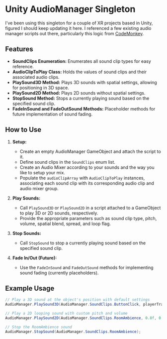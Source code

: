 # Unity AudioManager Singleton

I've been using this singleton for a couple of XR projects based in Unity, figured I should keep updating it here. I referenced a few existing audio manager scripts out there, particularly this logic from [CodeMonkey]([url](https://www.youtube.com/watch?v=QL29aTa7J5Q)).
## Features

- **SoundClips Enumeration:** Enumerates all sound clip types for easy reference.
- **AudioClipToPlay Class:** Holds the values of sound clips and their associated audio clips.
- **PlaySound3D Method:** Plays 3D sounds with spatial settings, allowing for positioning in 3D space.
- **PlaySound2D Method:** Plays 2D sounds without spatial settings.
- **StopSound Method:** Stops a currently playing sound based on the specified sound clip.
- **FadeInSound and FadeOutSound Methods:** Placeholder methods for future implementation of sound fading.

## How to Use

1. **Setup:**
   - Create an empty AudioManager GameObject and attach the script to it.
   - Define sound clips in the `SoundClips` enum list.
   - Create an Audio Mixer according to your sounds and the way you like to setup your mix.
   - Populate the `audioClipArray` with `AudioClipToPlay` instances, associating each sound clip with its corresponding audio clip and audio mixer group.

2. **Play Sounds:**
   - Call `PlaySound3D` or `PlaySound2D` in a script attached to a GameObject to play 3D or 2D sounds, respectively.
   - Provide the appropriate parameters such as sound clip type, pitch, volume, spatial blend, spread, and loop flag.

3. **Stop Sounds:**
   - Call `StopSound` to stop a currently playing sound based on the specified sound clip.

4. **Fade In/Out (Future):**
   - Use the `FadeInSound` and `FadeOutSound` methods for implementing sound fading (currently placeholders).

## Example Usage

```csharp
// Play a 3D sound at the object's position with default settings
AudioManager.PlaySound3D(AudioManager.SoundClips.ButtonClick, playerTransform, 1f, 1f, 1f, 1f, false);

// Play a 2D looping sound with custom pitch and volume
AudioManager.PlaySound2D(AudioManager.SoundClips.RoomAmbience, 0.8f, 0.5f, true);

// Stop the RoomAmbience sound
AudioManager.StopSound(AudioManager.SoundClips.RoomAmbience);

```

